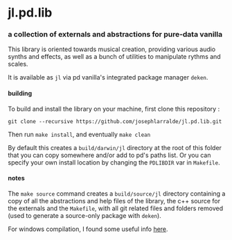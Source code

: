 # jl.pd.lib

### a collection of externals and abstractions for pure-data vanilla

This library is oriented towards musical creation, providing various audio synths and effects, as well as a bunch of utilities to manipulate rythms and scales.

It is available as `jl` via pd vanilla's integrated package manager `deken`.

#### building

To build and install the library on your machine, first clone this repository :

`git clone --recursive https://github.com/josephlarralde/jl.pd.lib.git`

Then run `make install`, and eventually `make clean`

By default this creates a `build/darwin/jl` directory at the root of this folder that you can copy somewhere and/or add to pd's paths list.
Or you can specify your own install location by changing the `PDLIBDIR` var in
`Makefile`.

#### notes

The `make source` command creates a `build/source/jl` directory containing a copy of all the abstractions and help files of the library, the c++ source for the externals and the `Makefile`, with all git related files and folders removed (used to generate a source-only package with `deken`).

For windows compilation, I found some useful info [here](https://github.com/pure-data/pd-lib-builder/issues/47).
